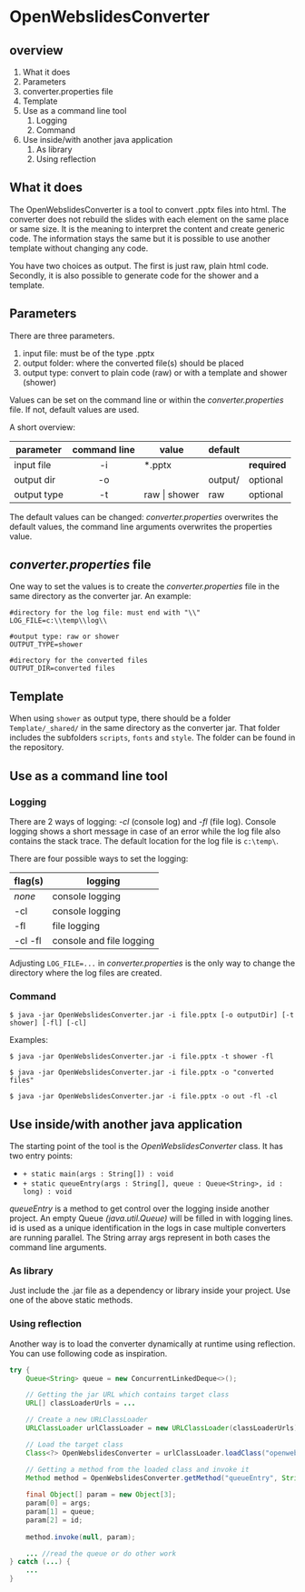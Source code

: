 # OpenWebslidesConverter

## overview
1. What it does
2. Parameters
3. converter.properties file
4. Template
5. Use as a command line tool
   1. Logging
   2. Command
6. Use inside/with another java application
   1. As library
   2. Using reflection

## What it does
The OpenWebslidesConverter is a tool to convert .pptx files into html. The converter does not rebuild the slides with each element on the same place or same size. It is the meaning to interpret the content and create generic code. The information stays the same but it is possible to use another template without changing any code.

You have two choices as output. The first is just raw, plain html code. Secondly, it is also possible to generate code for the shower and a template.

## Parameters
There are three parameters.

1. input file: must be of the type .pptx
2. output folder: where the converted file(s) should be placed
3. output type: convert to plain code (raw) or with a template and shower (shower)

Values can be set on the command line or within the _converter.properties_ file. If not, default values are used.

A short overview:

|parameter  |command line|value            |default|             |
|---	    |:---:       |---              |---    |---          |
|input file |-i          |*.pptx           |   	   |**required**|
|output dir |-o          |   	           |output/|optional     |
|output type|-t          |raw &#124; shower|raw    |optional     |

The default values can be changed: _converter.properties_ overwrites the default values, the command line arguments overwrites the properties value.

## _converter.properties_ file
One way to set the values is to create the _converter.properties_ file in the same directory as the converter jar.
An example:
```
#directory for the log file: must end with "\\"
LOG_FILE=c:\\temp\\log\\

#output type: raw or shower
OUTPUT_TYPE=shower

#directory for the converted files
OUTPUT_DIR=converted files
```

## Template

When using ```shower``` as output type, there should be a folder ```Template/_shared/``` in the same directory as the converter jar. That folder includes the subfolders ```scripts```, ```fonts``` and ```style```. The folder can be found in the repository.

## Use as a command line tool

### Logging
There are 2 ways of logging: _-cl_ (console log) and _-fl_ (file log). Console logging shows a short message in case of an error while the log file also contains the stack trace. The default location for the log file is ```c:\temp\```.

There are four possible ways to set the logging:

|flag(s)|logging        |
|---    |---            |
|_none_ |console logging|
|-cl    |console logging|
|-fl    |file logging   |
|-cl -fl|console and file logging|

Adjusting ```LOG_FILE=...``` in _converter.properties_ is the only way to change the directory where the log files are created.

### Command

```
$ java -jar OpenWebslidesConverter.jar -i file.pptx [-o outputDir] [-t shower] [-fl] [-cl]
```

Examples:

```
$ java -jar OpenWebslidesConverter.jar -i file.pptx -t shower -fl
```

```
$ java -jar OpenWebslidesConverter.jar -i file.pptx -o "converted files"
```

```
$ java -jar OpenWebslidesConverter.jar -i file.pptx -o out -fl -cl
```

## Use inside/with another java application
The starting point of the tool is the _OpenWebslidesConverter_ class. It has two entry points:
* ```+ static main(args : String[]) : void```
* ```+ static queueEntry(args : String[], queue : Queue<String>, id : long) : void```

_queueEntry_ is a method to get control over the logging inside another project. An empty Queue _(java.util.Queue)_ will be filled in with logging lines. id is used as a unique identification in the logs in case multiple converters are running parallel. The String array args represent in both cases the command line arguments.

### As library
Just include the .jar file as a dependency or library inside your project. Use one of the above static methods.

### Using reflection
Another way is to load the converter dynamically at runtime using reflection. You can use following code as inspiration.

```java
try {
    Queue<String> queue = new ConcurrentLinkedDeque<>();

    // Getting the jar URL which contains target class
    URL[] classLoaderUrls = ...

    // Create a new URLClassLoader
    URLClassLoader urlClassLoader = new URLClassLoader(classLoaderUrls);

    // Load the target class
    Class<?> OpenWebslidesConverter = urlClassLoader.loadClass("openwebslidesconverter.OpenWebslidesConverter");

    // Getting a method from the loaded class and invoke it
    Method method = OpenWebslidesConverter.getMethod("queueEntry", String[].class, Queue.class, long.class);
            
    final Object[] param = new Object[3];
    param[0] = args;
    param[1] = queue;
    param[2] = id;
 
    method.invoke(null, param);

    ... //read the queue or do other work
} catch (...) {
    ...
}
```
